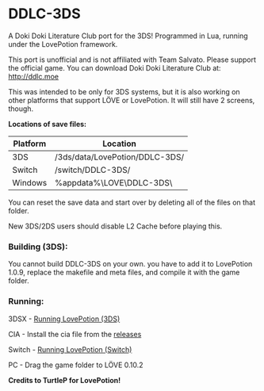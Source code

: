 # DDLC-3DS
A Doki Doki Literature Club port for the 3DS! Programmed in Lua, running under the LovePotion framework.

This port is unofficial and is not affiliated with Team Salvato. Please support the official game. You can download Doki Doki Literature Club at: http://ddlc.moe

This was intended to be only for 3DS systems, but it is also working on other platforms that support LÖVE or LovePotion. It will still have 2 screens, though.

**Locations of save files:**

| Platform | Location                       |
|----------|--------------------------------|
| 3DS      | /3ds/data/LovePotion/DDLC-3DS/ |
| Switch   | /switch/DDLC-3DS/              |
| Windows  | %appdata%\LOVE\DDLC-3DS\       |

You can reset the save data and start over by deleting all of the files on that folder.

New 3DS/2DS users should disable L2 Cache before playing this.

### Building (3DS):
You cannot build DDLC-3DS on your own. you have to add it to LovePotion 1.0.9, replace the makefile and meta files, and compile it with the game folder.

### Running:
3DSX - [Running LovePotion (3DS)](https://github.com/TurtleP/LovePotion/wiki/Running-(3DS))

CIA - Install the cia file from the [releases](https://github.com/LukeZGD/DDLC-3DS/releases)

Switch - [Running LovePotion (Switch)](https://github.com/TurtleP/LovePotion/wiki/Running-(Switch))

PC - Drag the game folder to LÖVE 0.10.2

**Credits to TurtleP for LovePotion!**
